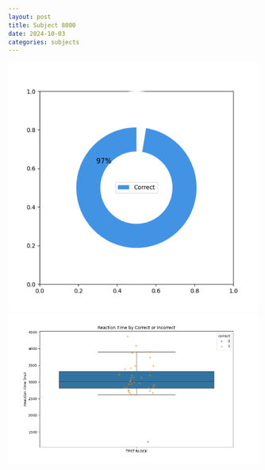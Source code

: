 ```yaml
---
layout: post
title: Subject 8000
date: 2024-10-03
categories: subjects
---
```


![](data/8000/run-2/8000_DSST_acc_{sub}.png)
![](data/8000/run-2/8000_DSST_rt.png)

